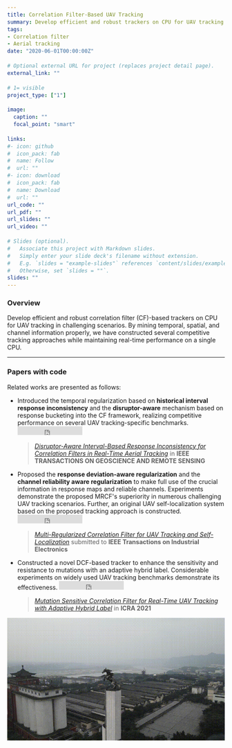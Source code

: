 ```yaml
---
title: Correlation Filter-Based UAV Tracking 
summary: Develop efficient and robust trackers on CPU for UAV tracking in challenging scenarios.
tags:
- Correlation filter
- Aerial tracking
date: "2020-06-01T00:00:00Z"

# Optional external URL for project (replaces project detail page).
external_link: ""

# 1= visible
project_type: ["1"]

image:
  caption: ""
  focal_point: "smart"

links:
#- icon: github
#  icon_pack: fab
#  name: Follow
#  url: ""
#- icon: download
#  icon_pack: fab
#  name: Download
#  url: ""
url_code: ""
url_pdf: ""
url_slides: ""
url_video: ""

# Slides (optional).
#   Associate this project with Markdown slides.
#   Simply enter your slide deck's filename without extension.
#   E.g. `slides = "example-slides"` references `content/slides/example-slides.md`.
#   Otherwise, set `slides = ""`.
slides: ""
---
```


### Overview

Develop efficient and robust correlation filter (CF)-based trackers on CPU for UAV tracking in challenging scenarios. By mining temporal, spatial, and channel information properly, we have constructed several competitive tracking approaches while maintaining real-time performance on a single CPU.

---

### Papers with code

Related works are presented as follows:

- Introduced the temporal regularization based on **historical interval response inconsistency** and the **disruptor-aware** mechanism based on response bucketing into the CF framework, realizing competitive performance on several UAV tracking-specific benchmarks. <iframe src="https://ghbtns.com/github-btn.html?user=vision4robotics&repo=IBRI-tracker&type=star&count=true&size=medium" frameborder="0" scrolling="0" width="150" height="20" title="GitHub"></iframe>

   > [*Disruptor-Aware Interval-Based Response Inconsistency for Correlation Filters in Real-Time Aerial Tracking*](../../publication/2020_tgrs_ibri-tracker/) in **IEEE TRANSACTIONS ON GEOSCIENCE AND REMOTE SENSING**

- Proposed the **response deviation-aware regularization** and the **channel reliability aware regularization** to make full use of the crucial information in response maps and reliable channels. Experiments demonstrate the proposed MRCF's superiority in numerous challenging UAV tracking scenarios. Further, an original UAV self-localization system based on the proposed tracking approach is constructed. <iframe src="https://ghbtns.com/github-btn.html?user=vision4robotics&repo=MRCF-tracker&type=star&count=true&size=medium" frameborder="0" scrolling="0" width="150" height="20" title="GitHub"></iframe>

   > [*Multi-Regularized Correlation Filter for UAV Tracking and Self-Localization*](https://github.com/vision4robotics/MRCF-Tracker) submitted to **IEEE Transactions on Industrial Electronics**

- Constructed a novel DCF-based tracker to enhance the sensitivity and resistance to mutations with an adaptive hybrid label. Considerable experiments on widely used UAV tracking benchmarks demonstrate its effectiveness. <iframe src="https://ghbtns.com/github-btn.html?user=vision4robotics&repo=MSCF-tracker&type=star&count=true&size=medium" frameborder="0" scrolling="0" width="150" height="20" title="GitHub"></iframe>

   > [*Mutation Sensitive Correlation Filter for Real-Time UAV Tracking with Adaptive Hybrid Label*](../../publication/2021_icra_mscf_tracker/) in **ICRA 2021**

![featured](featured1.gif "Filmed in my hometown using a UAV")